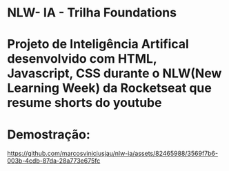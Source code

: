# NLW- IA - Trilha Foundations

# Projeto de Inteligência Artifical desenvolvido com HTML, Javascript, CSS durante o NLW(New Learning Week) da Rocketseat que resume shorts do youtube
# Demostração:
https://github.com/marcosviniciusjau/nlw-ia/assets/82465988/3569f7b6-003b-4cdb-87da-28a773e675fc

